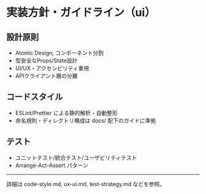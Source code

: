 # 実装方針・ガイドライン（ui）

## 設計原則

- Atomic Design, コンポーネント分割
- 型安全なProps/State設計
- UI/UX・アクセシビリティ重視
- APIクライアント層の分離

## コードスタイル

- ESLint/Prettier による静的解析・自動整形
- 命名規則・ディレクトリ構成は docs/ 配下のガイドに準拠

## テスト

- ユニットテスト/統合テスト/ユーザビリティテスト
- Arrange-Act-Assert パターン

---

詳細は code-style.md, ux-ui.md, test-strategy.md などを参照。
